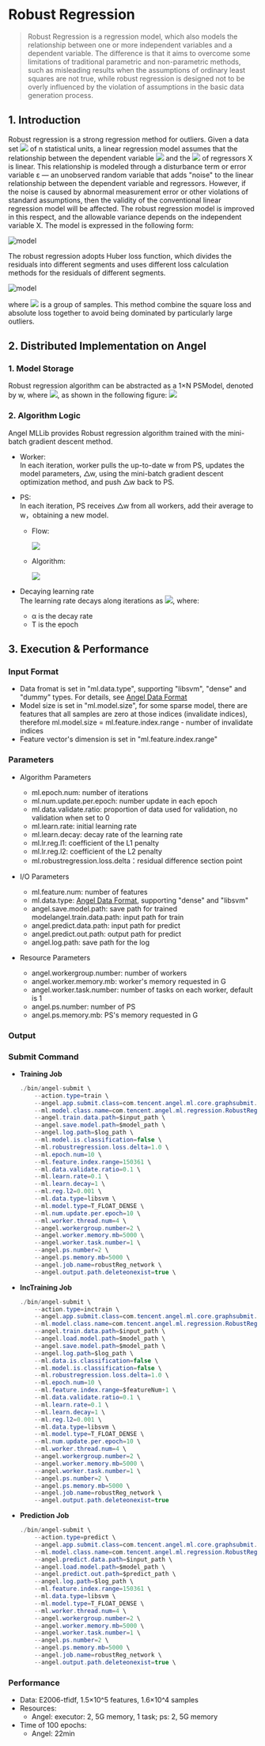 # Robust Regression

> Robust Regression is a regression model, which also models the relationship between one or more independent variables and a dependent variable. The difference is that it aims to overcome some limitations of traditional parametric and non-parametric methods, such as misleading results when the assumptions of ordinary least squares are not true, while robust regression is designed not to be overly influenced by the violation of assumptions in the basic data generation process.   

## 1. Introduction

Robust regression is a strong regression method for outliers. Given a data set ![](http://latex.codecogs.com/png.latex?\dpi{100}\displaystyle(Y_i,X_i1,\ldots,X_ip),i=1,\ldots,n) of n statistical units, a linear regression model assumes that the relationship between the dependent variable ![](http://latex.codecogs.com/png.latex?\dpi{100}\displaystyle{Y_i}) and the ![](http://latex.codecogs.com/png.latex?\dpi{100}\displaystyle{X_i1},\ldots,X_ip)  of regressors X is linear. This relationship is modeled through a disturbance term or error variable ε — an unobserved random variable that adds "noise" to the linear relationship between the dependent variable and regressors. However, if the noise is caused by abnormal measurement error or other violations of standard assumptions, then the validity of the conventional linear regression model will be affected. The robust regression model is improved in this respect, and the allowable variance depends on the independent variable X. The model is expressed in the following form:

![model](http://latex.codecogs.com/png.latex?\dpi{150}Y_i=\alpha+\beta_0X_{i1}+\beta_1X_{i2}+\ldots+\beta_pX_{ip}+\varepsilon_i,\qquad&i=1,\ldots,n)  

The robust regression adopts Huber loss function, which divides the residuals into different segments and uses different loss calculation methods for the residuals of different segments.

![model](http://latex.codecogs.com/png.latex?\dpi{150}\L_{\delta}(y-f(x))={\begin{cases}{\frac{1}{2}}\sum_{{i=1}}^{n}{(y_i-f(x_i))^{2}}&{\text{for}}|y_i-f(x_i)|\leq\delta\\\\\delta\sum_{{i=1}}^{n}(|y_i-f(x_i)|-{\frac{1}{2}})&{\text{otherwise.}}\end{cases}})

where ![](http://latex.codecogs.com/png.latex?\dpi{100}\displaystyle(y_{i},x_{i}),({\displaystyle{i}=1,2,\ldots,n)) is a group of samples. This method combine the square loss and absolute loss together to avoid being dominated by particularly large outliers.

## 2. Distributed Implementation on Angel
### 1. Model Storage
Robust regression algorithm can be abstracted as a 1×N PSModel, denoted by w, where ![](http://latex.codecogs.com/png.latex?\dpi{100}w=(\alpha,\beta)), as shown in the following figure:
![](../img/lr_model.png)

### 2. Algorithm Logic
Angel MLLib provides Robust regression algorithm trained with the mini-batch gradient descent method. 

* Worker:    
In each iteration, worker pulls the up-to-date w from PS, updates the model parameters, △w, using the mini-batch gradient descent optimization method, and push △w back to PS. 
* PS:    
In each iteration, PS receives △w from all workers, add their average to w，obtaining a new model.    
  * Flow:      
  
	![](../img/lr_gradient.png)  
  * Algorithm:
 
	![](../img/RobustRegression_gd.png)  


* Decaying learning rate    
The learning rate decays along iterations as ![](../img/LR_lr_ecay.gif), where:
	* α is the decay rate 
	* T is the epoch

## 3. Execution & Performance

### Input Format

* Data fromat is set in "ml.data.type", supporting "libsvm", "dense" and "dummy" types. For details, see [Angel Data Format](data_format_en.md)
* Model size is  set in "ml.model.size", for some sparse model, there are features that all samples are zero at those indices (invalidate indices), therefore ml.model.size = ml.feature.index.range - number of invalidate indices
* Feature vector's dimension is set in "ml.feature.index.range"


###  Parameters
* Algorithm Parameters 
  * ml.epoch.num: number of iterations
  * ml.num.update.per.epoch: number update in each epoch    
  * ml.data.validate.ratio: proportion of data used for validation, no validation when set to 0    
  * ml.learn.rate: initial learning rate
  * ml.learn.decay: decay rate of the learning rate
  * ml.lr.reg.l1: coefficient of the L1 penalty
  * ml.lr.reg.l2: coefficient of the L2 penalty
  * ml.robustregression.loss.delta：residual difference section point

* I/O Parameters
  * ml.feature.num: number of features
  * ml.data.type: [Angel Data Format](data_format_en.md), supporting "dense" and "libsvm"    
  * angel.save.model.path: save path for trained modelangel.train.data.path: input path for train
  * angel.predict.data.path: input path for predict
  * angel.predict.out.path: output path for predict
  * angel.log.path: save path for the log   
   
* Resource Parameters
  * angel.workergroup.number: number of workers  
  * angel.worker.memory.mb: worker's memory requested in G   
  * angel.worker.task.number: number of tasks on each worker, default is 1   
  * angel.ps.number: number of PS 
  * angel.ps.memory.mb: PS's memory requested in G   

### **Output** 

###  **Submit Command**    

* **Training Job**

	```java
    ./bin/angel-submit \
        --action.type=train \
        --angel.app.submit.class=com.tencent.angel.ml.core.graphsubmit.GraphRunner \
        --ml.model.class.name=com.tencent.angel.ml.regression.RobustRegression \
        --angel.train.data.path=$input_path \
        --angel.save.model.path=$model_path \
        --angel.log.path=$log_path \
        --ml.model.is.classification=false \
        --ml.robustregression.loss.delta=1.0 \
        --ml.epoch.num=10 \
        --ml.feature.index.range=150361 \
        --ml.data.validate.ratio=0.1 \
        --ml.learn.rate=0.1 \
        --ml.learn.decay=1 \
        --ml.reg.l2=0.001 \
        --ml.data.type=libsvm \
        --ml.model.type=T_FLOAT_DENSE \
        --ml.num.update.per.epoch=10 \
        --ml.worker.thread.num=4 \
        --angel.workergroup.number=2 \
        --angel.worker.memory.mb=5000 \
        --angel.worker.task.number=1 \
        --angel.ps.number=2 \
        --angel.ps.memory.mb=5000 \
        --angel.job.name=robustReg_network \
        --angel.output.path.deleteonexist=true \
    ```

* **IncTraining Job**

	```java
	./bin/angel-submit \
		--action.type=inctrain \
		--angel.app.submit.class=com.tencent.angel.ml.core.graphsubmit.GraphRunner \
		--ml.model.class.name=com.tencent.angel.ml.regression.RobustRegression \
		--angel.train.data.path=$input_path \
		--angel.load.model.path=$model_path \
		--angel.save.model.path=$model_path \
		--angel.log.path=$log_path \
		--ml.data.is.classification=false \
		--ml.model.is.classification=false \
		--ml.robustregression.loss.delta=1.0 \
		--ml.epoch.num=10 \
		--ml.feature.index.range=$featureNum+1 \
		--ml.data.validate.ratio=0.1 \
		--ml.learn.rate=0.1 \
		--ml.learn.decay=1 \
		--ml.reg.l2=0.001 \
		--ml.data.type=libsvm \
		--ml.model.type=T_FLOAT_DENSE \
		--ml.num.update.per.epoch=10 \
		--ml.worker.thread.num=4 \
		--angel.workergroup.number=2 \
		--angel.worker.memory.mb=5000 \
		--angel.worker.task.number=1 \
		--angel.ps.number=2 \
		--angel.ps.memory.mb=5000 \
		--angel.job.name=robustReg_network \
		--angel.output.path.deleteonexist=true
	```

* **Prediction Job**

    ```java
    ./bin/angel-submit \
        --action.type=predict \
        --angel.app.submit.class=com.tencent.angel.ml.core.graphsubmit.GraphRunner \
        --ml.model.class.name=com.tencent.angel.ml.regression.RobustRegression \
        --angel.predict.data.path=$input_path \
        --angel.load.model.path=$model_path \
        --angel.predict.out.path=$predict_path \
        --angel.log.path=$log_path \
        --ml.feature.index.range=150361 \
        --ml.data.type=libsvm \
        --ml.model.type=T_FLOAT_DENSE \
        --ml.worker.thread.num=4 \
        --angel.workergroup.number=2 \
        --angel.worker.memory.mb=5000 \
        --angel.worker.task.number=1 \
        --angel.ps.number=2 \
        --angel.ps.memory.mb=5000 \
        --angel.job.name=robustReg_network \
        --angel.output.path.deleteonexist=true \
    ```

### Performance
* Data: E2006-tfidf, 1.5×10^5 features, 1.6×10^4 samples
* Resources:
	* Angel: executor: 2, 5G memory, 1 task; ps: 2, 5G memory
* Time of 100 epochs:
	* Angel: 22min




